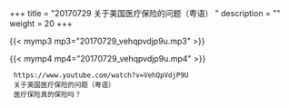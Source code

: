+++
title = "20170729  关于美国医疗保险的问题（粤语） "
description = ""
weight = 20
+++

{{< mymp3 mp3="20170729_vehqpvdjp9u.mp3" >}}

{{< mymp4 mp4="20170729_vehqpvdjp9u.mp4" >}}

     https://www.youtube.com/watch?v=VehQpVdjP9U 
     关于美国医疗保险的问题（粤语） 
     医疗保险真的保险吗？ 
